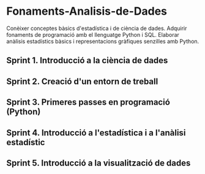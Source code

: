# Fonaments-Analisis-de-Dades
Conèixer conceptes bàsics d'estadística i de ciència de dades.
Adquirir fonaments de programació amb el llenguatge Python i SQL. 
Elaborar anàlisis estadístics bàsics i representacions gràfiques senzilles amb Python.

## Sprint 1. Introducció a la ciència de dades

## Sprint 2. Creació d'un entorn de treball

## Sprint 3. Primeres passes en programació (Python)

## Sprint 4. Introducció a l'estadística i a l'anàlisi estadístic

## Sprint 5. Introducció a la visualització de dades
